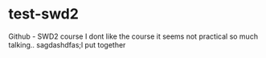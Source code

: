 # test-swd2
Github - SWD2 course
I dont like the course
it seems not practical so much talking..
sagdashdfas;l
put together